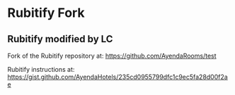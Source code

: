 # Rubitify Fork
## Rubitify modified by LC


Fork of the Rubitify repository at: https://github.com/AyendaRooms/test

Rubitify instructions at: https://gist.github.com/AyendaHotels/235cd0955799dfc1c9ec5fa28d00f2ae